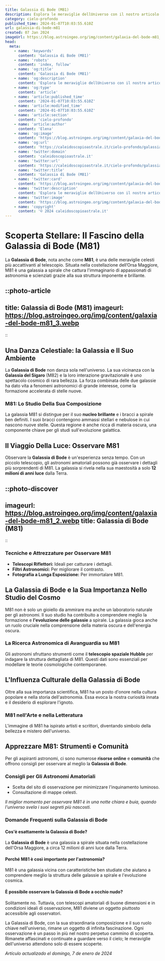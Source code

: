 ```yaml
---
title: Galassia di Bode (M81)
description: Esplora le meraviglie dellUniverso con il nostro articolo su Galassia di Bode (M81); fenomeni celesti, foto mozzafiato e fatti unici.
category: cielo-profondo
published_time: 2024-01-07T10:03:55.610Z
url: galassia-di-bode-m81
created: 07 Jan 2024
imageUrl: https://blog.astroingeo.org/img/content/galaxia-del-bode-m81_3.webp
head:
  meta:
    - name: 'keywords'
      content: 'Galassia di Bode (M81)'
    - name: 'robots'
      content: 'index, follow'
    - name: 'og:title'
      content: 'Galassia di Bode (M81)'
    - name: 'og:description'
      content: 'Esplora le meraviglie dellUniverso con il nostro articolo su Galassia di Bode (M81); fenomeni celesti, foto mozzafiato e fatti unici.'
    - name: 'og:type'
      content: 'article'
    - name: 'article:published_time'
      content: '2024-01-07T10:03:55.610Z'
    - name: 'article:modified_time'
      content: '2024-01-07T10:03:55.610Z'
    - name: 'article:section'
      content: 'cielo-profondo'
    - name: 'article:author'
      content: 'Elena'
    - name: 'og:image'
      content: 'https://blog.astroingeo.org/img/content/galaxia-del-bode-m81_3.webp'
    - name: 'og:url'
      content: 'https://caleidoscopioastrale.it/cielo-profondo/galassia-di-bode-m81'
    - name: 'twitter:domain'
      content: 'caleidoscopioastrale.it'
    - name: 'twitter:url'
      content: 'https://caleidoscopioastrale.it/cielo-profondo/galassia-di-bode-m81'
    - name: 'twitter:title'
      content: 'Galassia di Bode (M81)'
    - name: 'twitter:card'
      content: 'https://blog.astroingeo.org/img/content/galaxia-del-bode-m81_3.webp'
    - name: 'twitter:description'
      content: 'Esplora le meraviglie dellUniverso con il nostro articolo su Galassia di Bode (M81); fenomeni celesti, foto mozzafiato e fatti unici.'
    - name: 'twitter:image'
      content: 'https://blog.astroingeo.org/img/content/galaxia-del-bode-m81_3.webp'
    - name: 'copyright'
      content: '© 2024 caleidoscopioastrale.it'
---
```

# Scoperta Stellare: Il Fascino della Galassia di Bode (M81)

La **Galassia di Bode**, nota anche come **M81**, è una delle meraviglie celesti più accattivanti al telescopio. Situata nella costellazione dell’Orsa Maggiore, M81 è una galassia a spirale che cattura l'immaginario di appassionati di astronomia e scienziati grazie alla sua struttura imponente e brillante.

::photo-article
---
title: Galassia di Bode (M81)
imageurl: https://blog.astroingeo.org/img/content/galaxia-del-bode-m81_3.webp
---
::

## Una Danza Celestiale: la Galassia e Il Suo Ambiente

La **Galassia di Bode** non danza sola nell'universo. La sua vicinanza con la **Galassia del Sigaro** (M82) e la loro interazione gravitazionale è uno spettacolo cosmico di rara bellezza. La forza combinata delle due galassie ha dato vita a fenomeni astronomici di grande interesse, come la formazione accelerata di stelle nuove.

### M81: Lo Studio Della Sua Composizione

La galassia M81 si distingue per il suo **nucleo brillante** e i bracci a spirale ben definiti. I suoi bracci contengono ammassi stellari e nebulose in cui nascono nuove stelle. Questa regione è anche ricca di materia oscura, una componente chiave per gli studi sull'evoluzione galattica.

## Il Viaggio Della Luce: Osservare M81

Observare la **Galassia di Bode** è un'esperienza senza tempo. Con un piccolo telescopio, gli astronomi amatoriali possono già osservare i dettagli più sorprendenti di M81. La galassia si rivela nella sua maestosità a solo **12 milioni di anni luce** dalla Terra.

::photo-discover
---
imageurl: https://blog.astroingeo.org/img/content/galaxia-del-bode-m81_2.webp
title: Galassia di Bode (M81)
---
::

### Tecniche e Attrezzature per Osservare M81

- **Telescopi Riflettori:** Ideali per catturare i dettagli.
- **Filtri Astronomici:** Per migliorare il contrasto.
- **Fotografia a Lunga Esposizione:** Per immortalare M81.

## La Galassia di Bode e la Sua Importanza Nello Studio del Cosmo

M81 non è solo un gioiello da ammirare ma anche un laboratorio naturale per gli astronomi. Il suo studio ha contribuito a comprendere meglio la formazione e **l'evoluzione delle galassie** a spirale. La galassia gioca anche un ruolo cruciale nella comprensione della materia oscura e dell'energia oscura.

### La Ricerca Astronomica di Avanguardia su M81

Gli astronomi sfruttano strumenti come il **telescopio spaziale Hubble** per indagare la struttura dettagliata di M81. Questi dati sono essenziali per modellare le teorie cosmologiche contemporanee.

## L'Influenza Culturale della Galassia di Bode

Oltre alla sua importanza scientifica, M81 ha un posto d'onore nella cultura popolare e nella storia dell'astronomia. Essa evoca la nostra curiosità innata e il desiderio di esplorare l'ignoto. 

### M81 nell'Arte e nella Letteratura

L'immagine di M81 ha ispirato artisti e scrittori, diventando simbolo della bellezza e mistero dell'universo.

## Apprezzare M81: Strumenti e Comunità

Per gli aspiranti astronomi, ci sono numerose **risorse online** e **comunità** che offrono consigli per osservare al meglio la **Galassia di Bode**.

### Consigli per Gli Astronomi Amatoriali

- Scelta del sito di osservazione per minimizzare l'inquinamento luminoso.
- Consultazione di mappe celesti.

_Il miglior momento per osservare M81 è in una notte chiara e buia, quando l'universo svela i suoi segreti più nascosti._

### Domande Frequenti sulla Galassia di Bode

#### Cos'è esattamente la Galassia di Bode?
La **Galassia di Bode** è una galassia a spirale situata nella costellazione dell'Orsa Maggiore, a circa 12 milioni di anni luce dalla Terra.

#### Perché M81 è così importante per l'astronomia?
M81 è una galassia vicina con caratteristiche ben studiate che aiutano a comprendere meglio la struttura delle galassie a spirale e l'evoluzione cosmica.

#### È possibile osservare la Galassia di Bode a occhio nudo?
Solitamente no. Tuttavia, con telescopi amatoriali di buone dimensioni e in condizioni ideali di osservazione, M81 diviene un oggetto piuttosto accessibile agli osservatori.

La Galassia di Bode, con la sua straordinaria composizione e il suo ruolo chiave nell'universo, rimane un oggetto di infinita fascinazione. Ogni osservazione è un passo in più nel nostro perpetuo cammino di scoperta. Rimanete affascinati e continuate a guardare verso il cielo; le meraviglie dell'universo attendono solo di essere scoperte.

_Artículo actualizado el domingo, 7 de enero de 2024_
